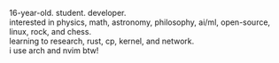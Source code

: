 16-year-old. student. developer. <br>
interested in physics, math, astronomy, philosophy, ai/ml, open-source, linux, rock, and chess. <br>
learning to research, rust, cp, kernel, and network. <br>
i use arch and nvim btw! <br>
